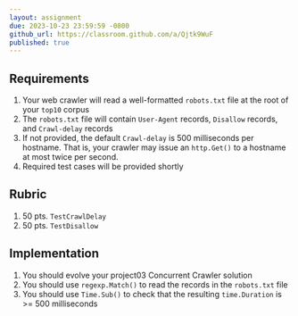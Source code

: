 ```yaml
---
layout: assignment
due: 2023-10-23 23:59:59 -0800
github_url: https://classroom.github.com/a/Qjtk9WuF
published: true
---
```


## Requirements

1. Your web crawler will read a well-formatted `robots.txt` file at the root of your `top10` corpus
1. The `robots.txt` file will contain `User-Agent` records, `Disallow` records, and `Crawl-delay` records
1. If not provided, the default `Crawl-delay` is 500 milliseconds per hostname. That is, your crawler may issue an `http.Get()` to a hostname at most twice per second.
1. Required test cases will be provided shortly

## Rubric

1. 50 pts. `TestCrawlDelay`
1. 50 pts. `TestDisallow`

## Implementation

1. You should evolve your project03 Concurrent Crawler solution
1. You should use `regexp.Match()` to read the records in the `robots.txt` file
1. You should use `Time.Sub()` to check that the resulting `time.Duration` is >= 500 milliseconds
